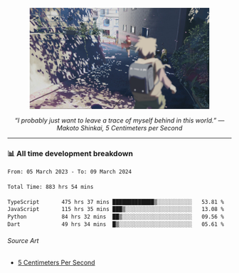 <p align="center"><img src="asset/header.jpg" width="80%"/></p>
<p align="center"><i>“I probably just want to leave a trace of myself behind in this world.” ― Makoto Shinkai, 5 Centimeters per Second</i></p>

---
<!--
<details>
  <summary>📃 My Resume</summary>

### Education

- 📖 **Computer Science**\
📆 10/2021 - present\
📍 **Thang Long University** - Hoang Mai, Hanoi, Vietnam

### Experience

<img align="right" src="https://img.shields.io/badge/Figma-F24E1E?style=flat&logo=figma&logoColor=white"/>
<img align="right" src="https://img.shields.io/badge/node.js-6DA55F?style=flat&logo=node.js&logoColor=white"/>
<img align="right" src="https://img.shields.io/badge/Next.js-black?style=flat&logo=next.js&logoColor=white"/>
<img align="right" src="https://img.shields.io/badge/TypeScript-007ACC?style=flat&logo=typescript&logoColor=white"/>


- 👨‍💻 **Frontend Web Intern**\
📆 07/2023 - present\
📍 **MQ ICT Solutions** - Hoang Mai, Hanoi, Vietnam
</details> 
-->

### 📊 All time development breakdown

<!--START_SECTION:waka-->

```txt
From: 05 March 2023 - To: 09 March 2024

Total Time: 883 hrs 54 mins

TypeScript       475 hrs 37 mins █████████████▒░░░░░░░░░░░   53.81 %
JavaScript       115 hrs 35 mins ███▒░░░░░░░░░░░░░░░░░░░░░   13.08 %
Python           84 hrs 32 mins  ██▒░░░░░░░░░░░░░░░░░░░░░░   09.56 %
Dart             49 hrs 34 mins  █▒░░░░░░░░░░░░░░░░░░░░░░░   05.61 %
```

<!--END_SECTION:waka-->

###### Source Art

-  [5 Centimeters Per Second](https://wallhaven.cc/w/nrowq1)

